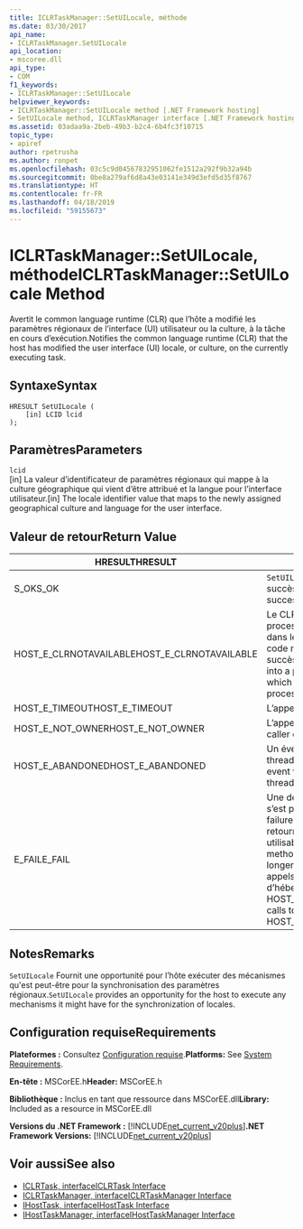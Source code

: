 ```yaml
---
title: ICLRTaskManager::SetUILocale, méthode
ms.date: 03/30/2017
api_name:
- ICLRTaskManager.SetUILocale
api_location:
- mscoree.dll
api_type:
- COM
f1_keywords:
- ICLRTaskManager::SetUILocale
helpviewer_keywords:
- ICLRTaskManager::SetUILocale method [.NET Framework hosting]
- SetUILocale method, ICLRTaskManager interface [.NET Framework hosting]
ms.assetid: 03adaa9a-2beb-49b3-b2c4-6b4fc3f10715
topic_type:
- apiref
author: rpetrusha
ms.author: ronpet
ms.openlocfilehash: 03c5c9d04567832951062fe1512a292f9b32a94b
ms.sourcegitcommit: 0be8a279af6d8a43e03141e349d3efd5d35f8767
ms.translationtype: HT
ms.contentlocale: fr-FR
ms.lasthandoff: 04/18/2019
ms.locfileid: "59155673"
---
```

# <a name="iclrtaskmanagersetuilocale-method"></a><span data-ttu-id="d75ca-102">ICLRTaskManager::SetUILocale, méthode</span><span class="sxs-lookup"><span data-stu-id="d75ca-102">ICLRTaskManager::SetUILocale Method</span></span>
<span data-ttu-id="d75ca-103">Avertit le common language runtime (CLR) que l’hôte a modifié les paramètres régionaux de l’interface (UI) utilisateur ou la culture, à la tâche en cours d’exécution.</span><span class="sxs-lookup"><span data-stu-id="d75ca-103">Notifies the common language runtime (CLR) that the host has modified the user interface (UI) locale, or culture, on the currently executing task.</span></span>  
  
## <a name="syntax"></a><span data-ttu-id="d75ca-104">Syntaxe</span><span class="sxs-lookup"><span data-stu-id="d75ca-104">Syntax</span></span>  
  
```  
HRESULT SetUILocale (  
    [in] LCID lcid  
);  
```  
  
## <a name="parameters"></a><span data-ttu-id="d75ca-105">Paramètres</span><span class="sxs-lookup"><span data-stu-id="d75ca-105">Parameters</span></span>  
 `lcid`  
 <span data-ttu-id="d75ca-106">[in] La valeur d’identificateur de paramètres régionaux qui mappe à la culture géographique qui vient d’être attribué et la langue pour l’interface utilisateur.</span><span class="sxs-lookup"><span data-stu-id="d75ca-106">[in] The locale identifier value that maps to the newly assigned geographical culture and language for the user interface.</span></span>  
  
## <a name="return-value"></a><span data-ttu-id="d75ca-107">Valeur de retour</span><span class="sxs-lookup"><span data-stu-id="d75ca-107">Return Value</span></span>  
  
|<span data-ttu-id="d75ca-108">HRESULT</span><span class="sxs-lookup"><span data-stu-id="d75ca-108">HRESULT</span></span>|<span data-ttu-id="d75ca-109">Description</span><span class="sxs-lookup"><span data-stu-id="d75ca-109">Description</span></span>|  
|-------------|-----------------|  
|<span data-ttu-id="d75ca-110">S_OK</span><span class="sxs-lookup"><span data-stu-id="d75ca-110">S_OK</span></span>|<span data-ttu-id="d75ca-111">`SetUILocale` retourné avec succès.</span><span class="sxs-lookup"><span data-stu-id="d75ca-111">`SetUILocale` returned successfully.</span></span>|  
|<span data-ttu-id="d75ca-112">HOST_E_CLRNOTAVAILABLE</span><span class="sxs-lookup"><span data-stu-id="d75ca-112">HOST_E_CLRNOTAVAILABLE</span></span>|<span data-ttu-id="d75ca-113">Le CLR n’a pas été chargé dans un processus ou le CLR est dans un état dans lequel il ne peut pas exécuter le code managé ou traiter l’appel avec succès.</span><span class="sxs-lookup"><span data-stu-id="d75ca-113">The CLR has not been loaded into a process, or the CLR is in a state in which it cannot run managed code or process the call successfully.</span></span>|  
|<span data-ttu-id="d75ca-114">HOST_E_TIMEOUT</span><span class="sxs-lookup"><span data-stu-id="d75ca-114">HOST_E_TIMEOUT</span></span>|<span data-ttu-id="d75ca-115">L’appel a expiré.</span><span class="sxs-lookup"><span data-stu-id="d75ca-115">The call timed out.</span></span>|  
|<span data-ttu-id="d75ca-116">HOST_E_NOT_OWNER</span><span class="sxs-lookup"><span data-stu-id="d75ca-116">HOST_E_NOT_OWNER</span></span>|<span data-ttu-id="d75ca-117">L’appelant ne possède pas le verrou.</span><span class="sxs-lookup"><span data-stu-id="d75ca-117">The caller does not own the lock.</span></span>|  
|<span data-ttu-id="d75ca-118">HOST_E_ABANDONED</span><span class="sxs-lookup"><span data-stu-id="d75ca-118">HOST_E_ABANDONED</span></span>|<span data-ttu-id="d75ca-119">Un événement a été annulé alors qu’un thread bloqué ou Fibre l’attendait.</span><span class="sxs-lookup"><span data-stu-id="d75ca-119">An event was canceled while a blocked thread or fiber was waiting on it.</span></span>|  
|<span data-ttu-id="d75ca-120">E_FAIL</span><span class="sxs-lookup"><span data-stu-id="d75ca-120">E_FAIL</span></span>|<span data-ttu-id="d75ca-121">Une défaillance catastrophique inconnue s’est produite.</span><span class="sxs-lookup"><span data-stu-id="d75ca-121">An unknown catastrophic failure occurred.</span></span> <span data-ttu-id="d75ca-122">Lorsqu’une méthode retourne E_FAIL, le CLR n’est plus utilisable au sein du processus.</span><span class="sxs-lookup"><span data-stu-id="d75ca-122">When a method returns E_FAIL, the CLR is no longer usable within the process.</span></span> <span data-ttu-id="d75ca-123">Les appels suivants aux méthodes d’hébergement retournent HOST_E_CLRNOTAVAILABLE.</span><span class="sxs-lookup"><span data-stu-id="d75ca-123">Subsequent calls to hosting methods return HOST_E_CLRNOTAVAILABLE.</span></span>|  
  
## <a name="remarks"></a><span data-ttu-id="d75ca-124">Notes</span><span class="sxs-lookup"><span data-stu-id="d75ca-124">Remarks</span></span>  
 <span data-ttu-id="d75ca-125">`SetUILocale` Fournit une opportunité pour l’hôte exécuter des mécanismes qu'est peut-être pour la synchronisation des paramètres régionaux.</span><span class="sxs-lookup"><span data-stu-id="d75ca-125">`SetUILocale` provides an opportunity for the host to execute any mechanisms it might have for the synchronization of locales.</span></span>  
  
## <a name="requirements"></a><span data-ttu-id="d75ca-126">Configuration requise</span><span class="sxs-lookup"><span data-stu-id="d75ca-126">Requirements</span></span>  
 <span data-ttu-id="d75ca-127">**Plateformes :** Consultez [Configuration requise](../../../../docs/framework/get-started/system-requirements.md).</span><span class="sxs-lookup"><span data-stu-id="d75ca-127">**Platforms:** See [System Requirements](../../../../docs/framework/get-started/system-requirements.md).</span></span>  
  
 <span data-ttu-id="d75ca-128">**En-tête :** MSCorEE.h</span><span class="sxs-lookup"><span data-stu-id="d75ca-128">**Header:** MSCorEE.h</span></span>  
  
 <span data-ttu-id="d75ca-129">**Bibliothèque :** Inclus en tant que ressource dans MSCorEE.dll</span><span class="sxs-lookup"><span data-stu-id="d75ca-129">**Library:** Included as a resource in MSCorEE.dll</span></span>  
  
 <span data-ttu-id="d75ca-130">**Versions du .NET Framework :** [!INCLUDE[net_current_v20plus](../../../../includes/net-current-v20plus-md.md)]</span><span class="sxs-lookup"><span data-stu-id="d75ca-130">**.NET Framework Versions:** [!INCLUDE[net_current_v20plus](../../../../includes/net-current-v20plus-md.md)]</span></span>  
  
## <a name="see-also"></a><span data-ttu-id="d75ca-131">Voir aussi</span><span class="sxs-lookup"><span data-stu-id="d75ca-131">See also</span></span>

- [<span data-ttu-id="d75ca-132">ICLRTask, interface</span><span class="sxs-lookup"><span data-stu-id="d75ca-132">ICLRTask Interface</span></span>](../../../../docs/framework/unmanaged-api/hosting/iclrtask-interface.md)
- [<span data-ttu-id="d75ca-133">ICLRTaskManager, interface</span><span class="sxs-lookup"><span data-stu-id="d75ca-133">ICLRTaskManager Interface</span></span>](../../../../docs/framework/unmanaged-api/hosting/iclrtaskmanager-interface.md)
- [<span data-ttu-id="d75ca-134">IHostTask, interface</span><span class="sxs-lookup"><span data-stu-id="d75ca-134">IHostTask Interface</span></span>](../../../../docs/framework/unmanaged-api/hosting/ihosttask-interface.md)
- [<span data-ttu-id="d75ca-135">IHostTaskManager, interface</span><span class="sxs-lookup"><span data-stu-id="d75ca-135">IHostTaskManager Interface</span></span>](../../../../docs/framework/unmanaged-api/hosting/ihosttaskmanager-interface.md)
